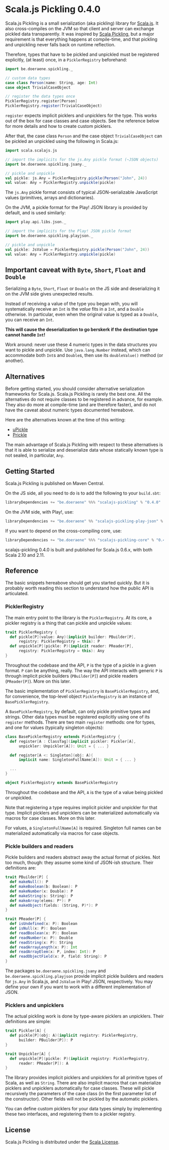 # Scala.js Pickling 0.4.0

Scala.js Pickling is a small serialization (aka pickling) library for
[Scala.js](https://www.scala-js.org/). It also cross-compiles on the JVM so
that client and server can exchange pickled data transparently. It was inspired
by [Scala Pickling](https://github.com/scala/pickling), but a major requirement
is that everything happens at compile-time, and that pickling and unpickling
never falls back on runtime reflection.

Therefore, types that have to be pickled and unpickled must be registered
explicitly, (at least) once, in a `PicklerRegistry` beforehand:

```scala
import be.doeraene.spickling._

// custom data types
case class Person(name: String, age: Int)
case object TrivialCaseObject

// register the data types once
PicklerRegistry.register[Person]
PicklerRegistry.register(TrivialCaseObject)
```

`register` expects implicit picklers and unpicklers for the type. This works
out of the box for case classes and case objects. See the reference below for
more details and how to create custom picklers.

After that, the case class `Person` and the case object `TrivialCaseObject`
can be pickled an unpickled using the following in Scala.js:

```scala
import scala.scalajs.js

// import the implicits for the js.Any pickle format (~JSON objects)
import be.doeraene.spickling.jsany._

// pickle and unpickle
val pickle: js.Any = PicklerRegistry.pickle(Person("John", 24))
val value: Any = PicklerRegistry.unpickle(pickle)
```

The `js.Any` pickle format consists of typical JSON-serializable JavaScript
values (primitives, arrays and dictionaries).

On the JVM, a pickle format for the Play! JSON library is provided by default,
and is used similarly:

```scala
import play.api.libs.json._

// import the implicits for the Play! JSON pickle format
import be.doeraene.spickling.playjson._

// pickle and unpickle
val pickle: JsValue = PicklerRegistry.pickle(Person("John", 24))
val value: Any = PicklerRegistry.unpickle(pickle)
```

## Important caveat with `Byte`, `Short`, `Float` and `Double`

Serializing a `Byte`, `Short`, `Float` or `Double` on the JS side and
deserializing it on the JVM side gives unexpected results.

Instead of receiving a value of the type you began with, you will systematically
receive an `Int` is the *value* fits in a `Int`, and a `Double` otherwise.
In particular, even when the original value is typed as a `Double`, you can
receive an `Int`.

**This will cause the deserialization to go berskerk if the destination type
cannot handle `Int`!**

Work around: never use these 4 numeric types in the data structures you want to
pickle and unpickle. Use `java.lang.Number` instead, which can accommodate both
`Int`s and `Double`s, then use its `doubleValue()` method (or another).

## Alternatives

Before getting started, you should consider alternative serialization frameworks
for Scala.js. Scala.js Pickling is rarely the best one. All the alternatives
do not require classes to be registered in advance, for example. They also do
more at compile-time (and are therefore faster), and do not have the caveat
about numeric types documented hereabove.

Here are the alternatives known at the time of this writing:

* [uPickle](https://github.com/lihaoyi/upickle)
* [Prickle](https://github.com/benhutchison/prickle)

The main advantage of Scala.js Pickling with respect to these alternatives is
that it is able to serialize and deserialize data whose statically known type
is not sealed, in particular, `Any`.

## Getting Started

Scala.js Pickling is published on Maven Central.

On the JS side, all you need to do is to add the following to your `build.sbt`:

```scala
libraryDependencies += "be.doeraene" %%% "scalajs-pickling" % "0.4.0"
```

On the JVM side, with Play!, use:

```scala
libraryDependencies += "be.doeraene" %% "scalajs-pickling-play-json" % "0.4.0"
```

If you want to depend on the cross-compiling core, use:

```scala
libraryDependencies += "be.doeraene" %%% "scalajs-pickling-core" % "0.4.0"
```

scalajs-pickling 0.4.0 is built and published for Scala.js 0.6.x, with both
Scala 2.10 and 2.11.

## Reference

The basic snippets hereabove should get you started quickly. But it is probably
worth reading this section to understand how the public API is articulated.

### PicklerRegistry

The main entry point to the library is the `PicklerRegistry`. At its core, a
pickler registry is a thing that can pickle and unpickle values:

```scala
trait PicklerRegistry {
  def pickle[P](value: Any)(implicit builder: PBuilder[P],
      registry: PicklerRegistry = this): P
  def unpickle[P](pickle: P)(implicit reader: PReader[P],
      registry: PicklerRegistry = this): Any
}
```

Throughout the codebase and the API, `P` is the type of a pickle in a given
format. `P` can be anything, really. The way the API interacts with generic
`P` is through implicit pickle builders (`PBuilder[P]`) and pickle readers
(`PReader[P]`). More on this later.

The basic implementation of `PicklerRegistry` is `BasePicklerRegistry`, and,
for convenience, the top-level object `PicklerRegistry` is an instance of
`BasePicklerRegistry`.

A `BasePicklerRegistry`, by default, can only pickle primitive types and
strings. Other data types must be registered explicitly using one of its
`register` methods. There are two main `register` methods: one for types,
and one for values (typically singleton objects):

```scala
class BasePicklerRegistry extends PicklerRegistry {
  def register[A : ClassTag](implicit pickler: Pickler[A],
      unpickler: Unpickler[A]): Unit = { ... }

  def register[A <: Singleton](obj: A)(
      implicit name: SingletonFullName[A]): Unit = { ... }

  ...
}

object PicklerRegistry extends BasePicklerRegistry
```

Throughout the codebase and the API, `A` is the type of a value being pickled
or unpickled.

Note that registering a type requires implicit pickler and unpickler for that
type. Implicit picklers and unpicklers can be materialized automatically via
macros for case classes. More on this later.

For values, a `SingletonFullName[A]` is required. Singleton full names can be
materialized automatically via macros for case objects.

### Pickle builders and readers

Pickle builders and readers abstract away the actual format of pickles. Not too
much, though: they assume some kind of JSON-ish structure. Their definitions
are:

```scala
trait PBuilder[P] {
  def makeNull(): P
  def makeBoolean(b: Boolean): P
  def makeNumber(x: Double): P
  def makeString(s: String): P
  def makeArray(elems: P*): P
  def makeObject(fields: (String, P)*): P
}

trait PReader[P] {
  def isUndefined(x: P): Boolean
  def isNull(x: P): Boolean
  def readBoolean(x: P): Boolean
  def readNumber(x: P): Double
  def readString(x: P): String
  def readArrayLength(x: P): Int
  def readArrayElem(x: P, index: Int): P
  def readObjectField(x: P, field: String): P
}
```

The packages `be.doeraene.spickling.jsany` and `be.doeraene.spickling.playjson`
provide implicit pickle builders and readers for `js.Any` in Scala.js, and
`JsValue` in Play! JSON, respectively. You may define your own if you want to
work with a different implementation of JSON.

### Picklers and unpicklers

The actual pickling work is done by type-aware picklers an unpicklers. Their
definitions are simple:

```scala
trait Pickler[A] {
  def pickle[P](obj: A)(implicit registry: PicklerRegistry,
      builder: PBuilder[P]): P
}

trait Unpickler[A] {
  def unpickle[P](pickle: P)(implicit registry: PicklerRegistry,
      reader: PReader[P]): A
}
```

The library provides implicit picklers and unpicklers for all primitive types
of Scala, as well as `String`. There are also implicit macros that can
materialize picklers and unpicklers automatically for case classes. These will
pickle recursively the parameters of the case class (in the first parameter
list of the constructor). Other fields will not be pickled by the automatic
picklers.

You can define custom picklers for your data types simply by implementing these
two interfaces, and registering them to a pickler registry.

## License

Scala.js Pickling is distributed under the
[Scala License](http://www.scala-lang.org/license.html).
